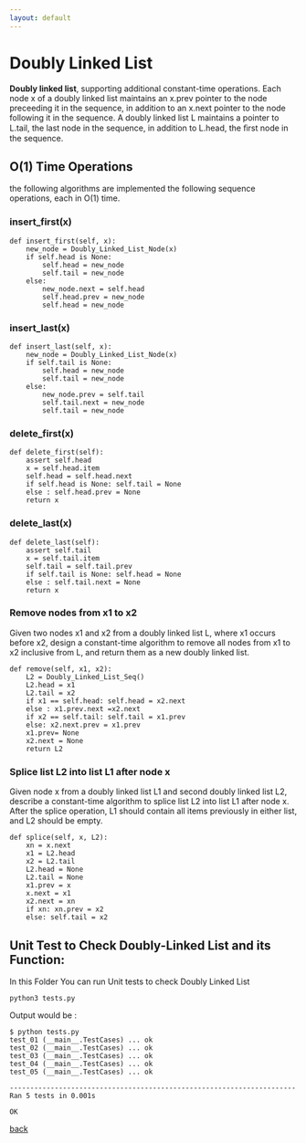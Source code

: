 ```yaml
---
layout: default
---
```


# Doubly Linked List

**Doubly linked list**, supporting additional constant-time operations. Each node x of a doubly linked
list maintains an x.prev pointer to the node preceeding it in the sequence, in addition to an
x.next pointer to the node following it in the sequence. A doubly linked list L maintains a pointer
to L.tail, the last node in the sequence, in addition to L.head, the ﬁrst node in the sequence.

## O(1) Time Operations

the following algorithms are implemented the following sequence operations, each in O(1) time.

### insert_first(x)

```
def insert_first(self, x):
    new_node = Doubly_Linked_List_Node(x)
    if self.head is None:
        self.head = new_node
        self.tail = new_node
    else:
        new_node.next = self.head
        self.head.prev = new_node
        self.head = new_node
```

### insert_last(x)

```
def insert_last(self, x):
    new_node = Doubly_Linked_List_Node(x)
    if self.tail is None:
        self.head = new_node
        self.tail = new_node
    else:
        new_node.prev = self.tail
        self.tail.next = new_node
        self.tail = new_node
```

### delete_first(x)

```
def delete_first(self):
    assert self.head
    x = self.head.item
    self.head = self.head.next
    if self.head is None: self.tail = None
    else : self.head.prev = None
    return x
```

### delete_last(x)
```
def delete_last(self):
    assert self.tail
    x = self.tail.item
    self.tail = self.tail.prev
    if self.tail is None: self.head = None
    else : self.tail.next = None 
    return x
```


### Remove nodes from x1 to x2 

Given two nodes x1 and x2 from a doubly linked list L, where x1 occurs
before x2, design a constant-time algorithm to remove all nodes from x1 to x2 inclusive from L, and return them as a new doubly linked list.

```
def remove(self, x1, x2):
    L2 = Doubly_Linked_List_Seq()
    L2.head = x1
    L2.tail = x2
    if x1 == self.head: self.head = x2.next 
    else : x1.prev.next =x2.next 
    if x2 == self.tail: self.tail = x1.prev
    else: x2.next.prev = x1.prev
    x1.prev= None
    x2.next = None
    return L2
```

### Splice list L2 into list L1 after node x 

Given node x from a doubly linked list L1 and second doubly linked list L2,
describe a constant-time algorithm to splice list L2 into list L1 after node x. After the splice operation, L1 should contain all items previously in either list, and L2 should be empty.

```
def splice(self, x, L2):
    xn = x.next
    x1 = L2.head
    x2 = L2.tail 
    L2.head = None
    L2.tail = None
    x1.prev = x
    x.next = x1
    x2.next = xn 
    if xn: xn.prev = x2
    else: self.tail = x2 
```


## Unit Test to Check Doubly-Linked List and its Function:


In this Folder You can run Unit tests to check Doubly Linked List 
```
python3 tests.py
```

Output would be :
```
$ python tests.py 
test_01 (__main__.TestCases) ... ok
test_02 (__main__.TestCases) ... ok
test_03 (__main__.TestCases) ... ok
test_04 (__main__.TestCases) ... ok
test_05 (__main__.TestCases) ... ok

----------------------------------------------------------------------
Ran 5 tests in 0.001s

OK
```


[back](./)